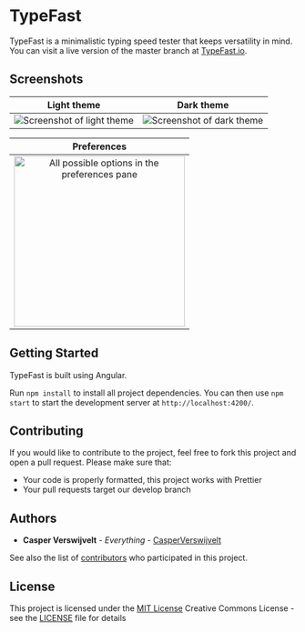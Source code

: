 # TypeFast

TypeFast is a minimalistic typing speed tester that keeps versatility in mind. You can visit a live version of the master branch at [TypeFast.io](https://typefast.io).

## Screenshots

|                                   Light theme                                    |                                  Dark theme                                   |
| :------------------------------------------------------------------------------: | :---------------------------------------------------------------------------: |
| ![Screenshot of light theme](screenshots/theme_light.png?raw=true 'Light theme') | ![Screenshot of dark theme](screenshots/theme_dark.png?raw=true 'Dark theme') |

|                                               Preferences                                                |
| :------------------------------------------------------------------------------------------------------: |
| <img src="screenshots/preferences.png" alt="All possible options in the preferences pane" width="300px"> |

## Getting Started

TypeFast is built using Angular.

Run `npm install` to install all project dependencies.
You can then use `npm start` to start the development server at `http://localhost:4200/`.

## Contributing

If you would like to contribute to the project, feel free to fork this project and open a pull request.
Please make sure that:

- Your code is properly formatted, this project works with Prettier
- Your pull requests target our develop branch

## Authors

- **Casper Verswijvelt** - _Everything_ -
  [CasperVerswijvelt](https://github.com/CasperVerswijvelt)

See also the list of
[contributors](https://github.com/CasperVerswijvelt/TypeFast/contributors)
who participated in this project.

## License

This project is licensed under the [MIT License](LICENSE)
Creative Commons License - see the [LICENSE](LICENSE) file for
details
